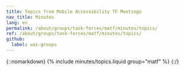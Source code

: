 ```yaml
---
title: Topics from Mobile Accessibility TF Meetings
nav_title: Minutes
lang: en
permalink: /about/groups/task-forces/matf/minutes/topics/
ref: /about/groups/task-forces/matf/minutes/topics/
github:
  label: wai-groups
---
```


{::nomarkdown}
{% include minutes/topics.liquid group="matf" %}
{:/}